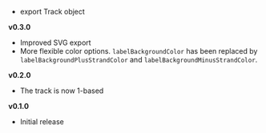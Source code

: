 
- export Track object

**v0.3.0**

- Improved SVG export
- More flexible color options. `labelBackgroundColor` has been replaced by `labelBackgroundPlusStrandColor` and `labelBackgroundMinusStrandColor`.

**v0.2.0**

- The track is now 1-based

**v0.1.0**

- Initial release
